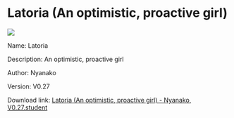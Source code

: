 # Latoria (An optimistic, proactive girl)

<img src = "https://raw.githubusercontent.com/Arbiter1223/Koukou-Gurashi-Custom-Students/master/Students/Files/Latoria%20(An%20optimistic%2C%20proactive%20girl).png">

Name: Latoria

Description: An optimistic, proactive girl

Author: Nyanako

Version: V0.27

Download link: <a href="https://raw.githubusercontent.com/Arbiter1223/Koukou-Gurashi-Custom-Students/master/Students/Files/Latoria%20(An%20optimistic%2C%20proactive%20girl)%20-%20Nyanako%2C%20V0.27.student">Latoria (An optimistic, proactive girl) - Nyanako, V0.27.student</a>

